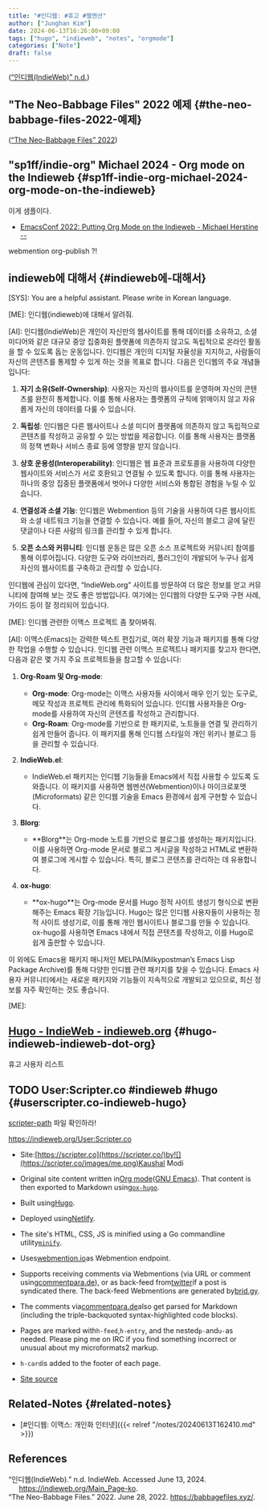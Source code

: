```yaml
---
title: "#인디웹: #휴고 #웹멘션"
author: ["Junghan Kim"]
date: 2024-06-13T16:26:00+09:00
tags: ["hugo", "indieweb", "notes", "orgmode"]
categories: ["Note"]
draft: false
---
```


(<a href="#citeproc_bib_item_1">“인디웹(IndieWeb)” n.d.</a>)


## "The Neo-Babbage Files"  2022 예제 {#the-neo-babbage-files-2022-예제}

(<a href="#citeproc_bib_item_2">“The Neo-Babbage Files” 2022</a>)


## "sp1ff/indie-org" Michael 2024 - Org mode on the Indieweb {#sp1ff-indie-org-michael-2024-org-mode-on-the-indieweb}

이게 샘플이다.

-   [EmacsConf 2022: Putting Org Mode on the Indieweb - Michael Herstine --](https://www.youtube.com/watch?v=48RoqMbhftg&list=PLomc4HLgvuCUIwab7EynU78rerDXfFyR_&index=58&t=2s)

webmention org-publish ?!


## indieweb에 대해서 {#indieweb에-대해서}

<div class="ai">

[SYS]: You are a helpful assistant. Please write in Korean language.

[ME]: 인디웹(indieweb)에 대해서 알려줘.

[AI]: 인디웹(IndieWeb)은 개인이 자신만의 웹사이트를 통해 데이터를 소유하고, 소셜 미디어와 같은 대규모 중앙 집중화된 플랫폼에 의존하지 않고도 독립적으로 온라인 활동을 할 수 있도록 돕는 운동입니다. 인디웹은 개인의 디지털 자율성을 지지하고, 사람들이 자신의 콘텐츠를 통제할 수 있게 하는 것을 목표로 합니다. 다음은 인디웹의 주요 개념들입니다:

1.  ****자기 소유(Self-Ownership)****: 사용자는 자신의 웹사이트를 운영하며 자신의 콘텐츠를 완전히 통제합니다. 이를 통해 사용자는 플랫폼의 규칙에 얽매이지 않고 자유롭게 자신의 데이터를 다룰 수 있습니다.

2.  ****독립성****: 인디웹은 다른 웹사이트나 소셜 미디어 플랫폼에 의존하지 않고 독립적으로 콘텐츠를 작성하고 공유할 수 있는 방법을 제공합니다. 이를 통해 사용자는 플랫폼의 정책 변화나 서비스 종료 등에 영향을 받지 않습니다.

3.  ****상호 운용성(Interoperability)****: 인디웹은 웹 표준과 프로토콜을 사용하여 다양한 웹사이트와 서비스가 서로 호환되고 연결될 수 있도록 합니다. 이를 통해 사용자는 하나의 중앙 집중된 플랫폼에서 벗어나 다양한 서비스와 통합된 경험을 누릴 수 있습니다.

4.  ****연결성과 소셜 기능****: 인디웹은 Webmention 등의 기술을 사용하여 다른 웹사이트와 소셜 네트워크 기능을 연결할 수 있습니다. 예를 들어, 자신의 블로그 글에 달린 댓글이나 다른 사람의 링크를 관리할 수 있게 합니다.

5.  ****오픈 소스와 커뮤니티****: 인디웹 운동은 많은 오픈 소스 프로젝트와 커뮤니티 참여를 통해 이루어집니다. 다양한 도구와 라이브러리, 플러그인이 개발되어 누구나 쉽게 자신의 웹사이트를 구축하고 관리할 수 있습니다.

인디웹에 관심이 있다면, “IndieWeb.org” 사이트를 방문하여 더 많은 정보를 얻고 커뮤니티에 참여해 보는 것도 좋은 방법입니다. 여기에는 인디웹의 다양한 도구와 구현 사례, 가이드 등이 잘 정리되어 있습니다.

[ME]: 인디웹 관련한 이맥스 프로젝트 좀 찾아봐줘.

[AI]: 이맥스(Emacs)는 강력한 텍스트 편집기로, 여러 확장 기능과 패키지를 통해 다양한 작업을 수행할 수 있습니다. 인디웹 관련 이맥스 프로젝트나 패키지를 찾고자 한다면, 다음과 같은 몇 가지 주요 프로젝트들을 참고할 수 있습니다:

1.  ****Org-Roam 및 Org-mode****:
    -   ****Org-mode****: Org-mode는 이맥스 사용자들 사이에서 매우 인기 있는 도구로, 메모 작성과 프로젝트 관리에 특화되어 있습니다. 인디웹 사용자들은 Org-mode를 사용하여 자신의 콘텐츠를 작성하고 관리합니다.
    -   ****Org-Roam****: Org-mode를 기반으로 한 패키지로, 노트들을 연결 및 관리하기 쉽게 만들어 줍니다. 이 패키지를 통해 인디웹 스타일의 개인 위키나 블로그 등을 관리할 수 있습니다.

2.  ****IndieWeb.el****:
    -   IndieWeb.el 패키지는 인디웹 기능들을 Emacs에서 직접 사용할 수 있도록 도와줍니다. 이 패키지를 사용하면 웹멘션(Webmention)이나 마이크로포맷(Microformats) 같은 인디웹 기술을 Emacs 환경에서 쉽게 구현할 수 있습니다.

3.  ****Blorg****:
    -   \*\*Blorg\*\*는 Org-mode 노트를 기반으로 블로그를 생성하는 패키지입니다. 이를 사용하면 Org-mode 문서로 블로그 게시글을 작성하고 HTML로 변환하여 블로그에 게시할 수 있습니다. 특히, 블로그 콘텐츠를 관리하는 데 유용합니다.

4.  ****ox-hugo****:
    -   \*\*ox-hugo\*\*는 Org-mode 문서를 Hugo 정적 사이트 생성기 형식으로 변환해주는 Emacs 확장 기능입니다. Hugo는 많은 인디웹 사용자들이 사용하는 정적 사이트 생성기로, 이를 통해 개인 웹사이트나 블로그를 만들 수 있습니다. ox-hugo를 사용하면 Emacs 내에서 직접 콘텐츠를 작성하고, 이를 Hugo로 쉽게 출판할 수 있습니다.

이 외에도 Emacs용 패키지 매니저인 MELPA(Milkypostman’s Emacs Lisp Package Archive)를 통해 다양한 인디웹 관련 패키지를 찾을 수 있습니다. Emacs 사용자 커뮤니티에서는 새로운 패키지와 기능들이 지속적으로 개발되고 있으므로, 최신 정보를 자주 확인하는 것도 좋습니다.

[ME]:

</div>


## [Hugo - IndieWeb - indieweb.org](https://indieweb.org/Hugo) {#hugo-indieweb-indieweb-dot-org}

휴고 사용자 리스트


## <span class="org-todo todo TODO">TODO</span> User:Scripter.co #indieweb #hugo {#userscripter.co-indieweb-hugo}

[scripter-path](/home/junghan/sync/emacs/hugo-themes/scripter.co) 파일 확인하라!

<https://indieweb.org/User:Scripter.co>

-   Site:[https://scripter.co](https://scripter.co/)by![](https://scripter.co/images/me.png)Kaushal Modi

-   Original site content written in[Org mode](https://orgmode.org/)([GNU Emacs](https://www.gnu.org/software/emacs/)). That content is then exported to Markdown using[`ox-hugo`](https://ox-hugo.scripter.co/).
-   Built using[Hugo](https://indieweb.org/hugo).
-   Deployed using[Netlify](https://netlify.com/).
-   The site's HTML, CSS, JS is minified using a Go commandline utility[`minify`](https://github.com/tdewolff/minify).
-   Uses[webmention.io](https://indieweb.org/webmention.io)as Webmention endpoint.
-   Supports receiving comments via Webmentions (via URL or comment using[commentpara.de](https://indieweb.org/commentpara.de)), or as back-feed from[twitter](https://indieweb.org/twitter)if a post is syndicated there. The back-feed Webmentions are generated by[brid.gy](https://indieweb.org/brid.gy).
-   The comments via[commentpara.de](https://indieweb.org/commentpara.de)also get parsed for Markdown (including the triple-backquoted syntax-highlighted code blocks).
-   Pages are marked with`h-feed`,`h-entry`, and the nested`p-`and`u-`as needed. Please ping me on IRC if you find something incorrect or unusual about my microformats2 markup.
-   `h-card`is added to the footer of each page.

-   [Site source](https://gitlab.com/kaushalmodi/kaushalmodi.gitlab.io)


## Related-Notes {#related-notes}

-   [#인디웹: 이맥스: 개인화 인터넷]({{< relref "/notes/20240613T162410.md" >}})

## References

<style>.csl-entry{text-indent: -1.5em; margin-left: 1.5em;}</style><div class="csl-bib-body">
  <div class="csl-entry"><a id="citeproc_bib_item_1"></a>“인디웹(IndieWeb).” n.d. IndieWeb. Accessed June 13, 2024. <a href="https://indieweb.org/Main_Page-ko">https://indieweb.org/Main_Page-ko</a>.</div>
  <div class="csl-entry"><a id="citeproc_bib_item_2"></a>“The Neo-Babbage Files.” 2022. June 28, 2022. <a href="https://babbagefiles.xyz/">https://babbagefiles.xyz/</a>.</div>
</div>
